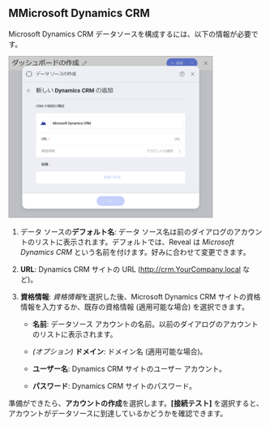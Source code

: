 ## MMicrosoft Dynamics CRM

Microsoft Dynamics CRM データソースを構成するには、以下の情報が必要です。

<img src="images/EnterMicrosoftDynamicsCRM_All.png" alt="EnterMicrosoftDynamicsCRM\_All" width="80%"/>

1.  データ ソースの**デフォルト名**: データ ソース名は前のダイアログのアカウントのリストに表示されます。デフォルトでは、Reveal は *Microsoft Dynamics CRM* という名前を付けます。好みに合わせて変更できます。

2.  **URL**: Dynamics CRM サイトの URL (<http://crm.YourCompany.local> など)。

3.  **資格情報**: *資格情報*を選択した後、Microsoft Dynamics CRM サイトの資格情報を入力するか、既存の資格情報 (適用可能な場合) を選択できます。

      - **名前**: データソース アカウントの名前。以前のダイアログのアカウントのリストに表示されます。

      - *(オプション)* **ドメイン**: ドメイン名 (適用可能な場合)。

      - **ユーザー名**: Dynamics CRM サイトのユーザー アカウント。

      - **パスワード**: Dynamics CRM サイトのパスワード。

準備ができたら、**アカウントの作成**を選択します。**[接続テスト]** を選択すると、アカウントがデータソースに到達しているかどうかを確認できます。
